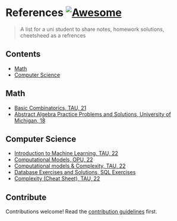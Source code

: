 # References  [![Awesome](https://awesome.re/badge.svg)](https://awesome.re)

> A list for a uni student to share notes, homework solutions, cheetsheed as a refrences


## Contents

- [Math](#math)
- [Computer Science](#computer-science)


## Math

- [Basic Combinatorics, TAU, 21](https://saarbk.github.io/Basic-Combinatorics/)
- [Abstract Algebra Practice Problems and Solutions, University of Michigan, 18](http://www.math.lsa.umich.edu/~kesmith/Math412-2018.html)



## Computer Science

- [Introduction to Machine Learning, TAU, 22](https://github.com/saarbk/Introduction-to-Machine-Learning)
- [Computational Models, OPU, 22](https://saarbk.github.io/computational-models/)
- [Computational models & Complexity, TAU, 22 ](https://github.com/saarbk/Complexity-and-Computational-models-Cheat-Sheet)
- [Database Exercises and Solutions, SQL Exercises](https://www.w3resource.com/sql-exercises/)
- [ Complexity (Cheat Sheet), TAU, 22](https://github.com/saarbk/Complexity-and-Computational-models-Cheat-Sheet)


## Contribute

Contributions welcome! Read the [contribution guidelines](contributing.md) first.
